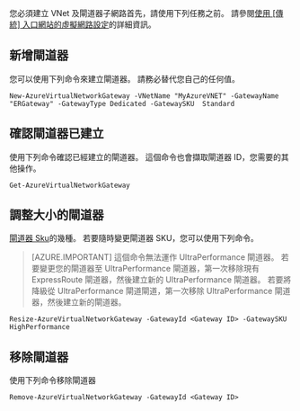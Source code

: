 您必須建立 VNet 及閘道器子網路首先，請使用下列任務之前。 請參閱[使用 [傳統] 入口網站的虛擬網路設定](../articles/expressroute/expressroute-howto-vnet-portal-classic.md)的詳細資訊。   

## <a name="add-a-gateway"></a>新增閘道器

您可以使用下列命令來建立閘道器。 請務必替代您自己的任何值。

    New-AzureVirtualNetworkGateway -VNetName "MyAzureVNET" -GatewayName "ERGateway" -GatewayType Dedicated -GatewaySKU  Standard

## <a name="verify-the-gateway-was-created"></a>確認閘道器已建立

使用下列命令確認已經建立的閘道器。 這個命令也會擷取閘道器 ID，您需要的其他操作。

    Get-AzureVirtualNetworkGateway

## <a name="resize-a-gateway"></a>調整大小的閘道器

[閘道器 Sku](../articles/expressroute/expressroute-about-virtual-network-gateways.md)的幾種。 若要隨時變更閘道器 SKU，您可以使用下列命令。

>[AZURE.IMPORTANT] 這個命令無法運作 UltraPerformance 閘道器。 若要變更您的閘道器至 UltraPerformance 閘道器，第一次移除現有 ExpressRoute 閘道器，然後建立新的 UltraPerformance 閘道器。 若要將降級從 UltraPerformance 閘道閘道，第一次移除 UltraPerformance 閘道器，然後建立新的閘道器。 

    Resize-AzureVirtualNetworkGateway -GatewayId <Gateway ID> -GatewaySKU HighPerformance

## <a name="remove-a-gateway"></a>移除閘道器

使用下列命令移除閘道器

    Remove-AzureVirtualNetworkGateway -GatewayId <Gateway ID>